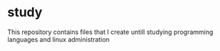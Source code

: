 # study
This repository contains files that I create untill studying programming languages and linux administration

